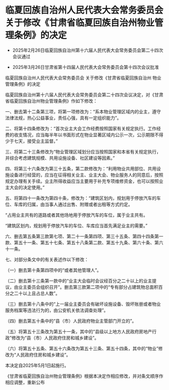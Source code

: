 # 临夏回族自治州人民代表大会常务委员会关于修改《甘肃省临夏回族自治州物业管理条例》的决定

- 2025年2月26日临夏回族自治州第十六届人民代表大会常务委员会第二十四次会议通过

- 2025年3月26日甘肃省第十四届人民代表大会常务委员会第十四次会议批准

<!-- INFO END -->

临夏回族自治州人民代表大会常务委员会 关于修改《甘肃省临夏回族自治州 物业管理条例》的决定

临夏回族自治州第十六届人民代表大会常务委员会第二十四次会议决定，对《甘肃省临夏回族自治州物业管理条例》作如下修改：

一、删去第十二条第三项，将第一项修改为：“系本物业管理区域内的业主，遵守法律法规，热心公益事业，责任心强，具有一定组织能力”。

二、将第十四条修改为：“首次业主大会工作经费按照国家有关规定执行。工作经费的收支情况，应当每半年以书面形式在物业显著区域内公示一次，公示期限不得少于七天，接受业主监督。”

三、将第二十三条修改为“物业管理区域划分应当按照国家和本省有关规定执行，并综合考虑建筑规模、共用设施设备、社区建设等因素。”

四、将第三十六条改为第三十五条，第二款修改为：“利用物业共用部位、共用设施设备进行经营的，应当在征得相关业主、业主大会、物业服务人的同意后，按照规定办理有关手续。业主所得收益应当主要用于补充专项维修资金，也可以按照业主大会的决定使用。”

五、将第四十一条改为第四十条，修改为：“建筑区划内，规划用于停放汽车的车位、车库的归属，由当事人通过出售、附赠或者出租等方式约定。

“占用业主共有的道路或者其他场地用于停放汽车的车位，属于业主共有。

“建筑区划内，规划用于停放汽车的车位、车库应当首先满足业主的需要。”

六、删去第五条第三款第七项、第二十一条第四项、第三十五条、第四十四条第一款、第五十一条、第五十七条、第五十八条第二款、第五十九条、第六十条、第六十一条。

七、对部分条文中的有关表述作以下修改：

（一）删去第十条第四项中的“或者其他管理人”。

（二）删去第十三条第一款中的“业主大会临时会议经百分之二十以上的业主提议，由业主委员会组织召开”。删去第三款第二项中的“专有部分占建筑物总面积百分之二十以上且占总人数”。

（三）删去第十八条中的“上一届业主委员会有破坏设施设备、毁坏账册或者物业服务档案等违法行为的，由公安机关依法调查处理”。

（四）删去第五十条中的“县（市）人民政府物业主管部门开立的”。

（五）将第五十三条改为第五十一条，其中的“县级以上地方人民政府房地产行政”修改为“县（市）人民政府住房和城乡建设”。

（六）将第五十五条、第五十六条改为第五十三条、第五十四条，其中的“物业”修改为“人民政府住房和城乡建设”。

本决定自2025年5月1日起施行。

《甘肃省临夏回族自治州物业管理条例》根据本决定作相应修改，并对条文顺序作相应调整，重新公布
